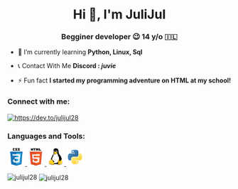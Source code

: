 <h1 align="center">Hi 👋, I'm JuliJul</h1>
<h3 align="center">Begginer developer 😉 14 y/o 🇮🇱</h3>

- 🌱 I’m currently learning **Python, Linux, Sql**

- 📞 Contact With Me **Discord : _juvie_**

- ⚡ Fun fact **I started my programming adventure on HTML at my school!**

<h3 align="left">Connect with me:</h3>
<p align="left">
<a href="https://dev.to/https://dev.to/julijul28" target="blank"><img align="center" src="https://raw.githubusercontent.com/rahuldkjain/github-profile-readme-generator/master/src/images/icons/Social/devto.svg" alt="https://dev.to/julijul28" height="30" width="40" /></a>
</p>

<h3 align="left">Languages and Tools:</h3>
<p align="left"> <a href="https://www.w3schools.com/css/" target="_blank" rel="noreferrer"> <img src="https://raw.githubusercontent.com/devicons/devicon/master/icons/css3/css3-original-wordmark.svg" alt="css3" width="40" height="40"/> </a> <a href="https://www.w3.org/html/" target="_blank" rel="noreferrer"> <img src="https://raw.githubusercontent.com/devicons/devicon/master/icons/html5/html5-original-wordmark.svg" alt="html5" width="40" height="40"/> </a> <a href="https://www.linux.org/" target="_blank" rel="noreferrer"> <img src="https://raw.githubusercontent.com/devicons/devicon/master/icons/linux/linux-original.svg" alt="linux" width="40" height="40"/> </a> <a href="https://www.python.org" target="_blank" rel="noreferrer"> <img src="https://raw.githubusercontent.com/devicons/devicon/master/icons/python/python-original.svg" alt="python" width="40" height="40"/> </a> </p>

<p><img align="left" src="https://github-readme-stats.vercel.app/api/top-langs?username=julijul28&show_icons=true&locale=en&layout=compact" alt="julijul28" /></p>

<p>&nbsp;<img align="center" src="https://github-readme-stats.vercel.app/api?username=julijul28&show_icons=true&theme=tokyonight&title_color=e60000&text_color=002aff&hide_border=true&locale=en" alt="julijul28" /></p>
